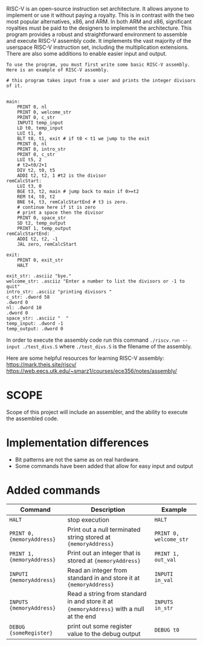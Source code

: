 RISC-V is an open-source instruction set architecture. It allows anyone to implement or use it without paying a royalty. This is in contrast with the two most popular alternatives, x86, and ARM. In both ARM and x86, significant royalties must be paid to the designers to implement the architecture. This program provides a robust and straightforward environment to assemble and execute RISC-V assembly code. It implements the vast majority of the userspace RISC-V instruction set, including the multiplication extensions. There are also some additions to enable easier input and output. 

    To use the program, you must first write some basic RISC-V assembly. Here is an example of RISC-V assembly.
```
# this program takes input from a user and prints the integer divisors of it.


main:
    PRINT 0, nl
    PRINT 0, welcome_str
    PRINT 0, c_str
    INPUTI temp_input
    LD t0, temp_input
    LUI t1, 0
    BLT t0, t1, exit # if t0 < t1 we jump to the exit
    PRINT 0, nl
    PRINT 0, intro_str
    PRINT 0, c_str
    LUI t5, 2
    # t2=t0/2+1
    DIV t2, t0, t5
    ADDI t2, t2, 1 #t2 is the divisor
remCalcStart:
    LUI t3, 0
    BGE t3, t2, main # jump back to main if 0>=t2
    REM t4, t0, t2
    BNE t4, t3, remCalcStartEnd # t3 is zero.
    # continue here if it is zero
    # print a space then the divisor
    PRINT 0, space_str
    SD t2, temp_output
    PRINT 1, temp_output
remCalcStartEnd:
    ADDI t2, t2, -1
    JAL zero, remCalcStart

exit:
    PRINT 0, exit_str
    HALT

exit_str: .asciiz "bye."
welcome_str: .asciiz "Enter a number to list the divisors or -1 to quit"
intro_str: .asciiz "printing divisors "
c_str: .dword 58
.dword 0
nl: .dword 10
.dword 0
space_str: .asciiz "  "
temp_input: .dword -1
temp_output: .dword 0
```
 In order to execute the assembly code run this command `./riscv.run --input ./test_divs.S` where `./test_divs.S` is the filename of the assembly. 


Here are some helpful resources for learning RISC-V assembly:
https://mark.theis.site/riscv/
https://web.eecs.utk.edu/~smarz1/courses/ece356/notes/assembly/


# SCOPE
Scope of this project will include an assembler, and the ability to execute the assembled code.

#  Implementation differences
 - Bit patterns are not the same as on real hardware.
 - Some commands have been added that allow for easy input and output

# Added commands

Command | Description | Example
---- | ---- | ---- 
`HALT` | stop execution | `HALT`
`PRINT 0, {memoryAddress}` | Print out a null terminated string stored at `{memoryAddress}` | `PRINT 0, welcome_str`
`PRINT 1,  {memoryAddress}` | Print out an integer that is stored at `{memoryAddress}` | `PRINT 1, out_val`
`INPUTI {memoryAddress}` | Read an integer from standard in and store it at `{memoryAddress}` | `INPUTI in_val`
`INPUTS {memoryAddress}` | Read a string from standard in and store it at `{memoryAddress}` with a null at the end | `INPUTS in_str`
`DEBUG {someRegister}` | print out some register value to the debug output | `DEBUG t0`
